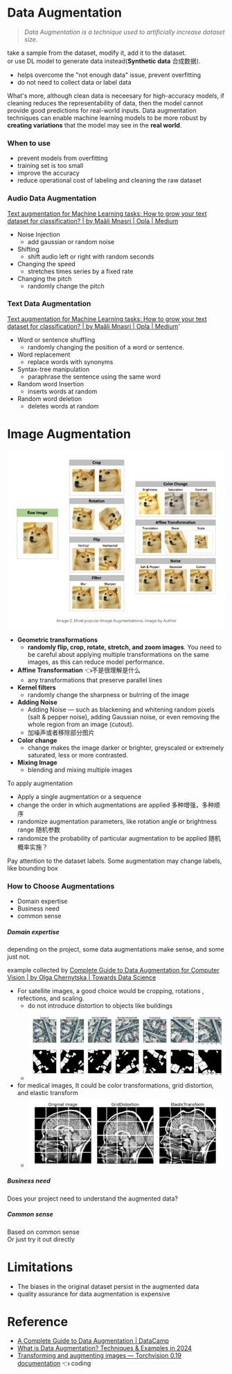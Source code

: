 # Data Augmentation

> _Data Augmentation is a technique used to artificially increase dataset size._

take a sample from the dataset, modify it, add it to the dataset.   
or use DL model to generate data instead(**Synthetic data**  合成数据).   

- helps overcome the "not enough data" issue, prevent overfitting
- do not need to collect data or label data

What's more, although clean data is neceesary for high-accuracy models, if cleaning reduces the representability of data, then the model cannot provide good predictions for real-world inputs. Data augmentation techniques can enable machine learning models to be more robust by **creating variations** that the model may see in the **real world**.    

### When to use


- prevent models from overfitting
- training set is too small
- improve the accuracy
- reduce operational cost of labeling and cleaning the raw dataset

### Audio Data Augmentation
[Text augmentation for Machine Learning tasks: How to grow your text dataset for classification? | by Maâli Mnasri | Opla | Medium](https://medium.com/opla/text-augmentation-for-machine-learning-tasks-how-to-grow-your-text-dataset-for-classification-38a9a207f88d)

- Noise Injection
	- add gaussian or random noise
- Shifting
	- shift audio left or right with random seconds
- Changing the speed
	- stretches times series by a fixed rate
- Changing the pitch
	- randomly change the pitch

### Text Data Augmentation
[Text augmentation for Machine Learning tasks: How to grow your text dataset for classification? | by Maâli Mnasri | Opla | Medium](https://medium.com/opla/text-augmentation-for-machine-learning-tasks-how-to-grow-your-text-dataset-for-classification-38a9a207f88d)'

- Word or sentence shuffling
	- randomly changing the position of a word or sentence.
- Word replacement
	- replace words with synonyms
- Syntax-tree manipulation
	- paraphrase the sentence using the same word
- Random word Insertion
	- inserts words at random
- Random word deletion
	- deletes words at random


# Image Augmentation

![Pasted image 20240915115950](https://raw.githubusercontent.com/Emisaber/pic_obsidian/main/Pasted%20image%2020240915115950.png)

- **Geometric transformations**
	- **randomly flip, crop, rotate, stretch, and zoom images**. You need to be careful about applying multiple transformations on the same images, as this can reduce model performance. 
- **Affine Transformation**  👈不是很理解是什么
	- any transformations that preserve parallel lines
- **Kernel filters**
	- randomly change the sharpness or bulrring of the image
- **Adding Noise**
	- Adding Noise — such as blackening and whitening random pixels (salt & pepper noise), adding Gaussian noise, or even removing the whole region from an image (cutout).
	- 加噪声或者移除部分图片
- **Color change**
	- change makes the image darker or brighter, greyscaled or extremely saturated, less or more contrasted.
- **Mixing Image**
	- blending and mixing multiple images

To apply augmentation  
- Apply a single augmentation or a sequence  
- change the order in which augmentations are applied  多种增强，多种顺序
- randomize augmentation parameters, like rotation angle or brightness range  随机参数
- randomize the probability of particular augmentation to be applied  随机概率实施？

Pay attention to the dataset labels. Some augmentation may change labels, like bounding box   

### How to Choose Augmentations

- Domain expertise
- Business need
- common sense

##### Domain expertise
depending on the project, some data augmentations make sense, and some just not.  

example collected by [Complete Guide to Data Augmentation for Computer Vision | by Olga Chernytska | Towards Data Science](https://towardsdatascience.com/complete-guide-to-data-augmentation-for-computer-vision-1abe4063ad07)  

- For satellite images, a good choice would be cropping, rotations , refections, and scaling.
	- do not introduce distortion to objects like buildings
	- ![Pasted image 20240915150509](https://raw.githubusercontent.com/Emisaber/pic_obsidian/main/Pasted%20image%2020240915150509.png)
- for medical images, It could be color transformations, grid distortion, and elastic transform
	- ![Pasted image 20240915150625](https://raw.githubusercontent.com/Emisaber/pic_obsidian/main/Pasted%20image%2020240915150625.png)

##### Business need
Does your project need to understand the augmented data?     

##### Common sense

Based on common sense  
Or just try it out directly   


# Limitations

- The biases in the original dataset persist in the augmented data
- quality assurance for data augmentation is expensive

# Reference
- [A Complete Guide to Data Augmentation | DataCamp](https://www.datacamp.com/tutorial/complete-guide-data-augmentation)
- [What is Data Augmentation? Techniques & Examples in 2024](https://research.aimultiple.com/data-augmentation/)
- [Transforming and augmenting images — Torchvision 0.19 documentation](https://pytorch.org/vision/stable/transforms.html) 👈 coding

